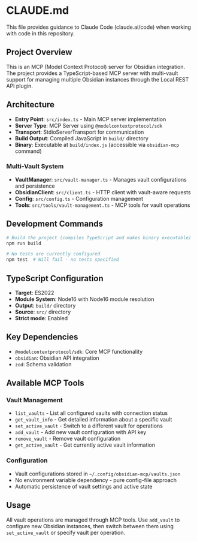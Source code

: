 # CLAUDE.md

This file provides guidance to Claude Code (claude.ai/code) when working with code in this repository.

## Project Overview

This is an MCP (Model Context Protocol) server for Obsidian integration. The project provides a TypeScript-based MCP server with multi-vault support for managing multiple Obsidian instances through the Local REST API plugin.

## Architecture

- **Entry Point**: `src/index.ts` - Main MCP server implementation
- **Server Type**: MCP Server using `@modelcontextprotocol/sdk`
- **Transport**: StdioServerTransport for communication
- **Build Output**: Compiled JavaScript in `build/` directory
- **Binary**: Executable at `build/index.js` (accessible via `obsidian-mcp` command)

### Multi-Vault System
- **VaultManager**: `src/vault-manager.ts` - Manages vault configurations and persistence
- **ObsidianClient**: `src/client.ts` - HTTP client with vault-aware requests
- **Config**: `src/config.ts` - Configuration management
- **Tools**: `src/tools/vault-management.ts` - MCP tools for vault operations

## Development Commands

```bash
# Build the project (compiles TypeScript and makes binary executable)
npm run build

# No tests are currently configured
npm test  # Will fail - no tests specified
```

## TypeScript Configuration

- **Target**: ES2022
- **Module System**: Node16 with Node16 module resolution
- **Output**: `build/` directory
- **Source**: `src/` directory
- **Strict mode**: Enabled

## Key Dependencies

- `@modelcontextprotocol/sdk`: Core MCP functionality
- `obsidian`: Obsidian API integration
- `zod`: Schema validation

## Available MCP Tools

### Vault Management
- `list_vaults` - List all configured vaults with connection status
- `get_vault_info` - Get detailed information about a specific vault  
- `set_active_vault` - Switch to a different vault for operations
- `add_vault` - Add new vault configuration with API key
- `remove_vault` - Remove vault configuration
- `get_active_vault` - Get currently active vault information

### Configuration
- Vault configurations stored in `~/.config/obsidian-mcp/vaults.json`
- No environment variable dependency - pure config-file approach
- Automatic persistence of vault settings and active state

## Usage
All vault operations are managed through MCP tools. Use `add_vault` to configure new Obsidian instances, then switch between them using `set_active_vault` or specify vault per operation.